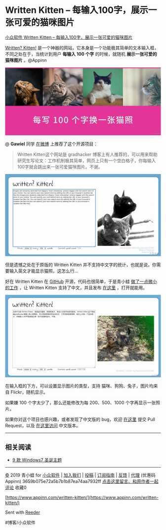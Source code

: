# Written Kitten – 每输入100字，展示一张可爱的猫咪图片
[小众软件 Written Kitten – 每输入100字，展示一张可爱的猫咪图片](https://www.appinn.com/written-kitten/) 

[Written? Kitten!](https://www.appinn.com/written-kitten/) 是一个神器的网站，它本身是一个功能极其简单的文本输入框，不同之处在于，当统计到用户 **每输入 100 个字** 的时候，就随机 **展示一张可爱的猫咪图片** 。@Appinn

![](assets/image_3.jpeg)

@ **Gawiel** 同学 [在微博](https://weibo.com/1890609644/AmVNVnY0a) 上推荐了这个开源项目：

> Written Kitten这个网站是 gradhacker 博客上有人推荐的，可以用来帮助研究生写论文：工作机制极其简单，网页上只有一个空白格子，你每输入100字就会跳出来一张可爱猫咪图片。不谢。  

![](assets/image_2.jpeg)

但是遗憾之处在于原版的 Written Kitten 并不支持中文字的统计，也就是说，你需要输入英文才能显示猫照，这怎么行…

好在 Written Kitten 在 [GitHub](https://github.com/joshuawalcher/writtenkitten-original) 开源，代码也很简单，于是青小蛙 [做了一点微小的工作](https://github.com/scavin/writtenkitten-original) ，让 Written Kitten 支持了中文，并且发布 [在这里](https://kitten.appinn.net/) ，打开就能用。

![](assets/image_1.jpeg)

在输入框的下方，可以设置显示图片的类型，支持 猫咪、狗狗、兔子，图片均来自 Flickr，随机显示。

如果嫌 100 个字太少了，那么还能修改为每 200、500、1000 个字再显示一张照片。

如果你对这个项目也感兴趣，或者发现了中文版的 bug，欢迎 [在这里](https://github.com/scavin/writtenkitten-original) 提交 Pull Request，以及 [在这里访问](https://kitten.appinn.net/) 中文版本。

- - - -

## 相关阅读

* [9 款 Windows7 圣诞主题](https://www.appinn.com/9-christmas-themes-for-windows7/)

- - - -

[©](http://www.appinn.com/copyright/?utm_source=feeds&amp;utm_medium=copyright&amp;utm_campaign=feeds) 2019 青小蛙 for [小众软件](http://www.appinn.com/?utm_source=feeds&amp;utm_medium=appinn&amp;utm_campaign=feeds) | [加入我们](http://www.appinn.com/join-us/?utm_source=feeds&amp;utm_medium=joinus&amp;utm_campaign=feeds) | [投稿](https://meta.appinn.com/c/faxian/?utm_source=feeds&amp;utm_medium=contribute&amp;utm_campaign=feeds) | [订阅指南](http://www.appinn.com/feeds-subscribe/?utm_source=feeds&amp;utm_medium=feedsubscribe&amp;utm_campaign=feeds) | [反馈](http://appinn.wufoo.com/forms/eccae-aeeae/) | [代理](https://hellohostnet.com/proxy.html) (优惠码 Appinn)
3659b075e72a5b7b1b87ea74aa7932ff
[点击这里留言、和原作者一起评论](https://www.appinn.com/written-kitten/#comments) 收藏0

[https://www.appinn.com/written-kitten/](https://www.appinn.com/written-kitten/)

Sent with [Reeder](http://reederapp.com)

#博客/小众软件
